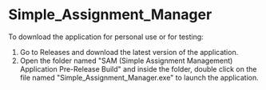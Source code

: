 # Simple_Assignment_Manager

To download the application for personal use or for testing:
1. Go to Releases and download the latest version of the application. 
2. Open the folder named "SAM (Simple Assignment Management) Application Pre-Release Build" and inside the folder, double click on the file named "Simple_Assignment_Manager.exe" to launch the application.
